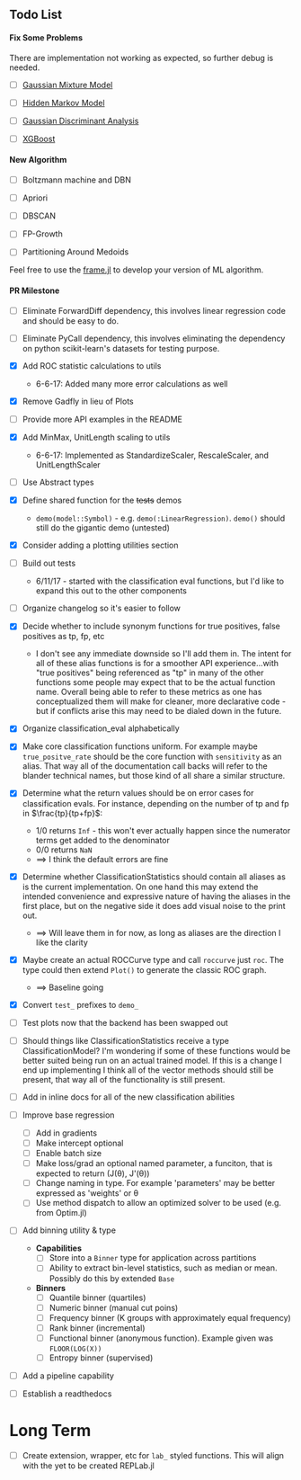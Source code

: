 
## Todo List


#### Fix Some Problems

There are implementation not working as expected, so further debug is needed.

- [ ] [Gaussian Mixture Model](src/unsupervised_learning/gaussianMixtureModel.jl)
- [ ] [Hidden Markov Model](src/supervised_learning/hiddenMarkovModel.jl)
- [ ] [Gaussian Discriminant Analysis](src/supervised_learning/gaussianDiscriminantAnalysis.jl)
- [ ] [XGBoost](src/supervised_learning/xgboost.jl)


#### New Algorithm


- [ ] Boltzmann machine and DBN
- [ ] Apriori
- [ ] DBSCAN
- [ ] FP-Growth
- [ ] Partitioning Around Medoids


Feel free to use the [frame.jl](src/utils/frame.jl) to develop your version of ML algorithm.

#### PR Milestone

- [ ] Eliminate ForwardDiff dependency, this involves linear regression code and should be easy to do.
- [ ] Eliminate PyCall dependency, this involves eliminating the dependency on python scikit-learn's datasets for testing purpose.
- [x] Add ROC statistic calculations to utils
  - 6-6-17: Added many more error calculations as well
- [x] Remove Gadfly in lieu of Plots
- [ ] Provide more API examples in the README
- [x] Add MinMax, UnitLength scaling to utils
  - 6-6-17: Implemented as StandardizeScaler, RescaleScaler, and UnitLengthScaler
- [ ] Use Abstract types
- [x] Define shared function for the ~~tests~~ demos
  - `demo(model::Symbol)` - e.g. `demo(:LinearRegression)`. `demo()` should still do the gigantic demo (untested)
- [x] Consider adding a plotting utilities section
- [ ] Build out tests
  - 6/11/17 - started with the classification eval functions, but I'd like to expand this out to the other components
- [ ] Organize changelog so it's easier to follow
- [x] Decide whether to include synonym functions for true positives, false positives as tp, fp, etc
  - I don't see any immediate downside so I'll add them in. The intent for all of these alias functions is for a smoother API experience...with "true positives" being referenced as "tp" in many of the other functions some people may expect that to be the actual function name. Overall being able to refer to these metrics as one has conceptualized them will make for cleaner, more declarative code - but if conflicts arise this may need to be dialed down in the future.
- [x] Organize classification_eval alphabetically
- [x] Make core classification functions uniform. For example maybe `true_positve_rate` should be the core function with `sensitivity` as an alias. That way all of the documentation call backs will refer to the blander technical names, but those kind of all share a similar structure.
- [x] Determine what the return values should be on error cases for classification evals. For instance, depending on the number of tp and fp in $\frac{tp}{tp+fp}$:
  - 1/0 returns `Inf` - this won't ever actually happen since the numerator terms get added to the denominator
  - 0/0 returns `NaN`
  - ==> I think the default errors are fine
- [x] Determine whether ClassificationStatistics should contain all aliases as is the current implementation. On one hand this may extend the intended convenience and expressive nature of having the aliases in the first place, but on the negative side it does add visual noise to the print out.
  - ==> Will leave them in for now, as long as aliases are the direction I like the clarity
- [x] Maybe create an actual ROCCurve type and call `roccurve` just `roc`. The type could then extend `Plot()` to generate the classic ROC graph.
  - ==> Baseline going
- [x] Convert `test_` prefixes to `demo_`
- [ ] Test plots now that the backend has been swapped out
- [ ] Should things like ClassificationStatistics receive a type ClassificationModel? I'm wondering if some of these functions would be better suited being run on an actual trained model. If this is a change I end up implementing I think all of the vector methods should still be present, that way all of the functionality is still present.
- [ ] Add in inline docs for all of the new classification abilities
- [ ] Improve base regression
  - [ ] Add in gradients
  - [ ] Make intercept optional
  - [ ] Enable batch size
  - [ ] Make loss/grad an optional named parameter, a funciton, that is expected to return (J(θ), J'(θ))
  - [ ] Change naming in type. For example 'parameters' may be better expressed as 'weights' or θ
  - [ ] Use method dispatch to allow an optimized solver to be used (e.g. from Optim.jl)
- [ ] Add binning utility & type
  - **Capabilities**
    - [ ] Store into a `Binner` type for application across partitions
    - [ ] Ability to extract bin-level statistics, such as median or mean. Possibly do this by extended `Base`
  - **Binners**
    - [ ] Quantile binner (quartiles)
    - [ ] Numeric binner (manual cut poins)
    - [ ] Frequency binner (K groups with approximately equal frequency)
    - [ ] Rank binner (incremental)
    - [ ] Functional binner (anonymous function). Example given was `FLOOR(LOG(X))`
    - [ ] Entropy binner (supervised)
- [ ] Add a pipeline capability
- [ ] Establish a readthedocs


# Long Term
- [ ] Create extension, wrapper, etc for `lab_` styled functions. This will align with the yet to be created REPLab.jl
